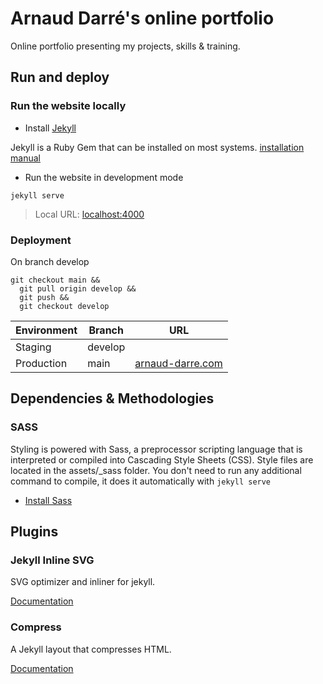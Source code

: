 # Arnaud Darré's online portfolio

Online portfolio presenting my projects, skills & training.

## Run and deploy

### Run the website locally

- Install [Jekyll](https://jekyllrb.com/)

Jekyll is a Ruby Gem that can be installed on most systems.
[installation manual](https://jekyllrb.com/docs/installation/)

- Run the website in development mode

```
jekyll serve
```

> Local URL: [localhost:4000](http://localhost:4000)

### Deployment

On branch develop

```
git checkout main &&
  git pull origin develop &&
  git push &&
  git checkout develop
```

| Environment | Branch | URL |
| --- | --- | --- |
| Staging | develop | |
| Production | main | [arnaud-darre.com](https://arnaud-darre.com/) |

## Dependencies & Methodologies

### SASS

Styling is powered with Sass, a preprocessor scripting language that is interpreted or compiled into Cascading Style Sheets (CSS).
Style files are located in the assets/_sass folder. You don't need to run any additional command to compile, it does it automatically with `jekyll serve`

- [Install Sass](https://sass-lang.com/install)

## Plugins

### Jekyll Inline SVG

SVG optimizer and inliner for jekyll.

[Documentation](https://github.com/sdumetz/jekyll-inline-svg)

### Compress

A Jekyll layout that compresses HTML.

[Documentation](http://jch.penibelst.de/)
